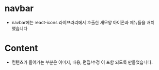 # navbar

- navbar에는 react-icons 라이브러리에서 호출한 새모양 아이콘과 메뉴들을 배치했습니다

# Content

- 컨텐츠가 들어가는 부분은 이미지, 내용, 편집/수정 이 포함 되도록 만들었습니다.
